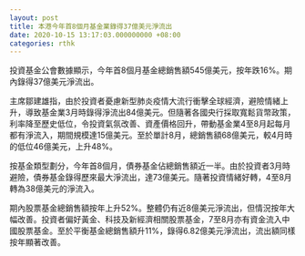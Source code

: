 ```yaml
---
layout: post
title: 本港今年首8個月基金業錄得37億美元淨流出
date: 2020-10-15 13:17:03.000000000 +08:00
categories: rthk
---
```


投資基金公會數據顯示，今年首8個月基金總銷售額545億美元，按年跌16%。期內錄得37億美元淨流出。

主席鄒建雄指，由於投資者憂慮新型肺炎疫情大流行衝擊全球經濟，避險情緒上升，導致基金業3月時錄得淨流出84億美元。但隨著各國央行採取寬鬆貨幣政策，利率降至歷史低位，令投資氣氛改善、資產價格回升，帶動基金業4至8月起每月都有淨流入，期間規模達15億美元。至於單計8月，總銷售額68億美元，較4月時的低位46億美元，上升48%。

按基金類型劃分，今年首8個月，債券基金佔總銷售額近一半。由於投資者3月時避險，債券基金錄得歷來最大淨流出，達73億美元。隨著投資情緒好轉，4至8月轉為38億美元的淨流入。

期內股票基金總銷售額按年上升52%。整體仍有近8億美元淨流出，但情況按年大幅改善。投資者偏好黃金、科技及新經濟相關股票基金，7至8月亦有資金流入中國股票基金。至於平衡基金總銷售額升11%，錄得6.82億美元淨流出，流出額同樣按年顯著改善。
